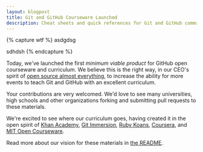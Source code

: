 ```yaml
---
layout: blogpost
title: Git and GitHub Courseware Launched
description: Cheat sheets and quick references for Git and GitHub commands.
---
```

{% capture wtf %}
asdgdsg

sdhdsh
{% endcapture %}


Today, we've launched the first _minimum viable product_ for GitHub open courseware and curriculum. We believe this is the right way, in our CEO's spirit of [open source almost everything](http://tom.preston-werner.com/2011/11/22/open-source-everything.html), to increase the ability for more events to teach Git and GitHub with an excellent curriculum.

Your contributions are very welcomed. We'd love to see many universities, high schools and other organizations forking and submitting pull requests to these materials.

We're excited to see where our curriculum goes, having created it in the open spirit of [Khan Academy](http://www.khanacademy.org), [Git Immersion](http://gitimmersion.com), [Ruby Koans](http://rubykoans.com), [Coursera](https://www.coursera.org), and [MIT Open Courseware](http://ocw.mit.edu/index.htm).

Read more about our vision for these materials in [the README](https://github.com/github/teach.github.com/blob/gh-pages/README.md).
